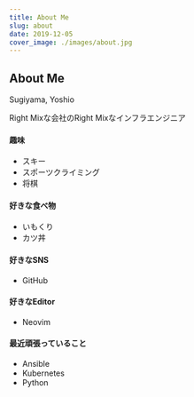 ```yaml
---
title: About Me
slug: about
date: 2019-12-05
cover_image: ./images/about.jpg
---
```


## About Me

Sugiyama, Yoshio

Right Mixな会社のRight Mixなインフラエンジニア

#### 趣味

- スキー
- スポーツクライミング
- 将棋

#### 好きな食べ物

- いもくり
- カツ丼

#### 好きなSNS

- GitHub

#### 好きなEditor

- Neovim

#### 最近頑張っていること

- Ansible
- Kubernetes
- Python
